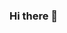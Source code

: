 ### Hi there 👋

<!--
**abeltesfa/abeltesfa** is a ✨ _special_ ✨ repository because its `README.md` (this file) appears on your GitHub profile.

Here are some ideas to get you started:

- 🔭 I’m currently working on ... improving my projects while applying to software engineering positions
- 🌱 I’m currently learning ...
- 👯 I’m looking to collaborate on ...
- 🤔 I’m looking for help with ...
- 💬 Ask me about ...
- 📫 How to reach me: ... abeltesfa@gmail.com
- 😄 Pronouns: ...
- ⚡ Fun fact: ...
-->
